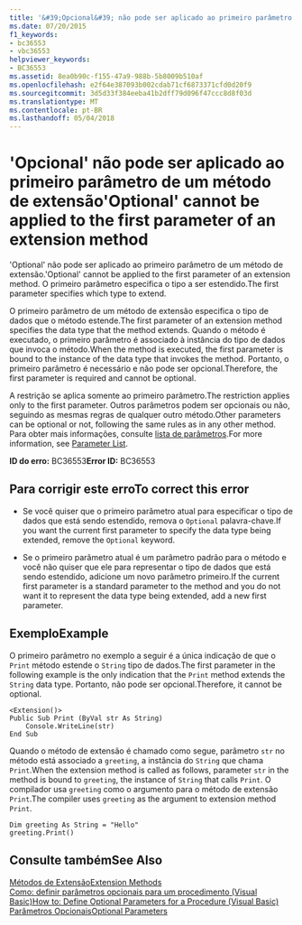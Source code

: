 ```yaml
---
title: '&#39;Opcional&#39; não pode ser aplicado ao primeiro parâmetro de um método de extensão'
ms.date: 07/20/2015
f1_keywords:
- bc36553
- vbc36553
helpviewer_keywords:
- BC36553
ms.assetid: 8ea0b90c-f155-47a9-988b-5b8009b510af
ms.openlocfilehash: e2f64e387093b002cdab71cf6873371cfd0d20f9
ms.sourcegitcommit: 3d5d33f384eeba41b2dff79d096f47ccc8d8f03d
ms.translationtype: MT
ms.contentlocale: pt-BR
ms.lasthandoff: 05/04/2018
---
```

# <a name="39optional39-cannot-be-applied-to-the-first-parameter-of-an-extension-method"></a><span data-ttu-id="6b49e-102">&#39;Opcional&#39; não pode ser aplicado ao primeiro parâmetro de um método de extensão</span><span class="sxs-lookup"><span data-stu-id="6b49e-102">&#39;Optional&#39; cannot be applied to the first parameter of an extension method</span></span>
<span data-ttu-id="6b49e-103">'Optional' não pode ser aplicado ao primeiro parâmetro de um método de extensão.</span><span class="sxs-lookup"><span data-stu-id="6b49e-103">'Optional' cannot be applied to the first parameter of an extension method.</span></span> <span data-ttu-id="6b49e-104">O primeiro parâmetro especifica o tipo a ser estendido.</span><span class="sxs-lookup"><span data-stu-id="6b49e-104">The first parameter specifies which type to extend.</span></span>  
  
 <span data-ttu-id="6b49e-105">O primeiro parâmetro de um método de extensão especifica o tipo de dados que o método estende.</span><span class="sxs-lookup"><span data-stu-id="6b49e-105">The first parameter of an extension method specifies the data type that the method extends.</span></span> <span data-ttu-id="6b49e-106">Quando o método é executado, o primeiro parâmetro é associado à instância do tipo de dados que invoca o método.</span><span class="sxs-lookup"><span data-stu-id="6b49e-106">When the method is executed, the first parameter is bound to the instance of the data type that invokes the method.</span></span> <span data-ttu-id="6b49e-107">Portanto, o primeiro parâmetro é necessário e não pode ser opcional.</span><span class="sxs-lookup"><span data-stu-id="6b49e-107">Therefore, the first parameter is required and cannot be optional.</span></span>  
  
 <span data-ttu-id="6b49e-108">A restrição se aplica somente ao primeiro parâmetro.</span><span class="sxs-lookup"><span data-stu-id="6b49e-108">The restriction applies only to the first parameter.</span></span> <span data-ttu-id="6b49e-109">Outros parâmetros podem ser opcionais ou não, seguindo as mesmas regras de qualquer outro método.</span><span class="sxs-lookup"><span data-stu-id="6b49e-109">Other parameters can be optional or not, following the same rules as in any other method.</span></span> <span data-ttu-id="6b49e-110">Para obter mais informações, consulte [lista de parâmetros](../../visual-basic/language-reference/statements/parameter-list.md).</span><span class="sxs-lookup"><span data-stu-id="6b49e-110">For more information, see [Parameter List](../../visual-basic/language-reference/statements/parameter-list.md).</span></span>  
  
 <span data-ttu-id="6b49e-111">**ID do erro:** BC36553</span><span class="sxs-lookup"><span data-stu-id="6b49e-111">**Error ID:** BC36553</span></span>  
  
## <a name="to-correct-this-error"></a><span data-ttu-id="6b49e-112">Para corrigir este erro</span><span class="sxs-lookup"><span data-stu-id="6b49e-112">To correct this error</span></span>  
  
-   <span data-ttu-id="6b49e-113">Se você quiser que o primeiro parâmetro atual para especificar o tipo de dados que está sendo estendido, remova o `Optional` palavra-chave.</span><span class="sxs-lookup"><span data-stu-id="6b49e-113">If you want the current first parameter to specify the data type being extended, remove the `Optional` keyword.</span></span>  
  
-   <span data-ttu-id="6b49e-114">Se o primeiro parâmetro atual é um parâmetro padrão para o método e você não quiser que ele para representar o tipo de dados que está sendo estendido, adicione um novo parâmetro primeiro.</span><span class="sxs-lookup"><span data-stu-id="6b49e-114">If the current first parameter is a standard parameter to the method and you do not want it to represent the data type being extended, add a new first parameter.</span></span>  
  
## <a name="example"></a><span data-ttu-id="6b49e-115">Exemplo</span><span class="sxs-lookup"><span data-stu-id="6b49e-115">Example</span></span>  
 <span data-ttu-id="6b49e-116">O primeiro parâmetro no exemplo a seguir é a única indicação de que o `Print` método estende o `String` tipo de dados.</span><span class="sxs-lookup"><span data-stu-id="6b49e-116">The first parameter in the following example is the only indication that the `Print` method extends the `String` data type.</span></span> <span data-ttu-id="6b49e-117">Portanto, não pode ser opcional.</span><span class="sxs-lookup"><span data-stu-id="6b49e-117">Therefore, it cannot be optional.</span></span>  
  
```  
<Extension()>  
Public Sub Print (ByVal str As String)  
    Console.WriteLine(str)  
End Sub  
```  
  
 <span data-ttu-id="6b49e-118">Quando o método de extensão é chamado como segue, parâmetro `str` no método está associado a `greeting`, a instância do `String` que chama `Print`.</span><span class="sxs-lookup"><span data-stu-id="6b49e-118">When the extension method is called as follows, parameter `str` in the method is bound to `greeting`, the instance of `String` that calls `Print`.</span></span> <span data-ttu-id="6b49e-119">O compilador usa `greeting` como o argumento para o método de extensão `Print`.</span><span class="sxs-lookup"><span data-stu-id="6b49e-119">The compiler uses `greeting` as the argument to extension method `Print`.</span></span>  
  
```  
Dim greeting As String = "Hello"  
greeting.Print()  
```  
  
## <a name="see-also"></a><span data-ttu-id="6b49e-120">Consulte também</span><span class="sxs-lookup"><span data-stu-id="6b49e-120">See Also</span></span>  
 [<span data-ttu-id="6b49e-121">Métodos de Extensão</span><span class="sxs-lookup"><span data-stu-id="6b49e-121">Extension Methods</span></span>](../../visual-basic/programming-guide/language-features/procedures/extension-methods.md)  
 [<span data-ttu-id="6b49e-122">Como: definir parâmetros opcionais para um procedimento (Visual Basic)</span><span class="sxs-lookup"><span data-stu-id="6b49e-122">How to: Define Optional Parameters for a Procedure (Visual Basic)</span></span>](http://msdn.microsoft.com/library/0b32b312-0da0-489b-96ad-7dcb1f1f8f88)  
 [<span data-ttu-id="6b49e-123">Parâmetros Opcionais</span><span class="sxs-lookup"><span data-stu-id="6b49e-123">Optional Parameters</span></span>](../../visual-basic/programming-guide/language-features/procedures/optional-parameters.md)
